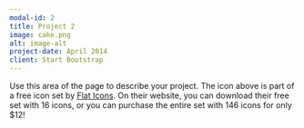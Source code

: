 ```yaml
---
modal-id: 2
title: Project 2
image: cake.png
alt: image-alt
project-date: April 2014
client: Start Bootstrap
---
```

Use this area of the page to describe your project. The icon above is part of a free icon set by <a href="https://sellfy.com/p/8Q9P/jV3VZ/">Flat Icons</a>. On their website, you can download their free set with 16 icons, or you can purchase the entire set with 146 icons for only $12!